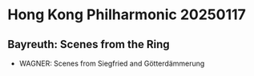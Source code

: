 # Hong Kong Philharmonic 20250117

## **Bayreuth: Scenes from the Ring**

- WAGNER: Scenes from Siegfried and Götterdämmerung
